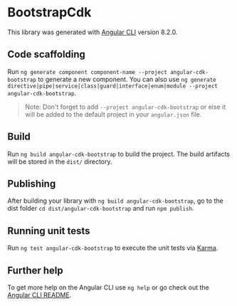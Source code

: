 # BootstrapCdk

This library was generated with [Angular CLI](https://github.com/angular/angular-cli) version 8.2.0.

## Code scaffolding

Run `ng generate component component-name --project angular-cdk-bootstrap` to generate a new component. You can also use `ng generate directive|pipe|service|class|guard|interface|enum|module --project angular-cdk-bootstrap`.
> Note: Don't forget to add `--project angular-cdk-bootstrap` or else it will be added to the default project in your `angular.json` file.

## Build

Run `ng build angular-cdk-bootstrap` to build the project. The build artifacts will be stored in the `dist/` directory.

## Publishing

After building your library with `ng build angular-cdk-bootstrap`, go to the dist folder `cd dist/angular-cdk-bootstrap` and run `npm publish`.

## Running unit tests

Run `ng test angular-cdk-bootstrap` to execute the unit tests via [Karma](https://karma-runner.github.io).

## Further help

To get more help on the Angular CLI use `ng help` or go check out the [Angular CLI README](https://github.com/angular/angular-cli/blob/master/README.md).

